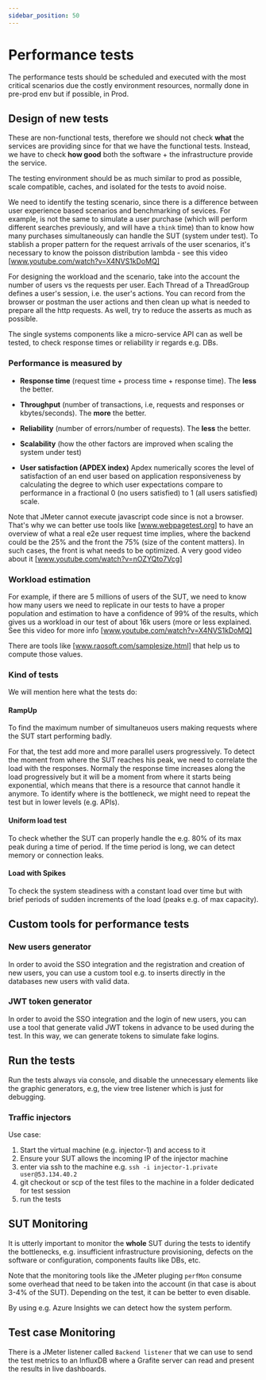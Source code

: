 ```yaml
---
sidebar_position: 50
---
```


# Performance tests

The performance tests should be scheduled and executed with the most critical scenarios due the costly environment resources, normally done in pre-prod env but if possible, in Prod.

## Design of new tests

These are non-functional tests, therefore we should not check **what** the services are providing since for that we have the functional tests. Instead, we have to check **how good** both the software + the infrastructure provide the service.

The testing environment should be as much similar to prod as possible, scale compatible, caches, and isolated for the tests to avoid noise.

We need to identify the testing scenario, since there is a difference between user experience based scenarios and benchmarking of sevices. For example, is not the same to simulate a user purchase (which will perform different searches previously, and will have a `think` time) than to know how many purchases simultaneously can handle the SUT (system under test). To stablish a proper pattern for the request arrivals of the user scenarios, it's necessary to know the poisson distribution lambda - see this video [www.youtube.com/watch?v=X4NVS1kDoMQ]

For designing the workload and the scenario, take into the account the number of users vs the requests per user. Each Thread of a ThreadGroup defines a user's session, i.e. the user's actions. You can record from the browser or postman the user actions and then clean up what is needed to prepare all the http requests. As well, try to reduce the asserts as much as possible.

The single systems components like a micro-service API can as well be tested, to check response times or reliability ir regards e.g. DBs.

### Performance is measured by

- **Response time** (request time + process time + response time). The **less** the better.
- **Throughput** (number of transactions, i.e, requests and responses or kbytes/seconds). The **more** the better.
- **Reliability** (number of errors/number of requests). The **less** the better.
- **Scalability** (how the other factors are improved when scaling the system under test)

- **User satisfaction (APDEX index)**
Apdex numerically scores the level of satisfaction of an end user based on application responsiveness by calculating the degree to which user expectations compare to performance in a fractional 0 (no users satisfied) to 1 (all users satisfied) scale.

Note that JMeter cannot execute javascript code since is not a browser. That's why we can better use tools like [www.webpagetest.org] to have an overview of what a real e2e user request time implies, where the backend could be the 25% and the front the 75% (size of the content matters). In such cases, the front is what needs to be optimized. A very good video about it [www.youtube.com/watch?v=nOZYQto7Vcg]

### Workload estimation

For example, if there are 5 millions of users of the SUT, we need to know how many users we need to replicate in our tests to have a proper population and estimation to have a confidence of 99% of the results, which gives us a workload in our test of about 16k users (more or less explained. See this video for more info [www.youtube.com/watch?v=X4NVS1kDoMQ]

There are tools like [www.raosoft.com/samplesize.html] that help us to compute those values.

### Kind of tests

We will mention here what the tests do:

#### RampUp

To find the maximum number of simultaneuos users making requests where the SUT start performing badly.

For that, the test add more and more parallel users progressively. To detect the moment from where the SUT reaches his peak, we need to correlate the load with the responses. Normaly the response time increases along the load progressively but it will be a moment from where it starts being exponential, which means that there is a resource that cannot handle it anymore. To identify where is the bottleneck, we might need to repeat the test but in lower levels (e.g. APIs).

#### Uniform load test

To check whether the SUT can properly handle the e.g. 80% of its max peak during a time of period. If the time period is long, we can detect memory or connection leaks.

#### Load with Spikes

To check the system steadiness with a constant load over time but with brief periods of sudden increments of the load (peaks e.g. of max capacity).

## Custom tools for performance tests

### New users generator

In order to avoid the SSO integration and the registration and creation of new users, you can use a custom tool e.g. to inserts directly in the databases new users with valid data.

### JWT token generator

In order to avoid the SSO integration and the login of new users, you can use a tool that generate valid JWT tokens in advance to be used during the test. In this way, we can generate tokens to simulate fake logins.

## Run the tests

Run the tests always via console, and disable the unnecessary elements like the graphic generators, e.g, the view tree listener which is just for debugging.

### Traffic injectors

Use case:

1. Start the virtual machine (e.g. injector-1) and access to it
2. Ensure your SUT allows the incoming IP of the injector machine
3. enter via ssh to the machine e.g. `ssh -i injector-1.private user@53.134.40.2`
4. git checkout or scp of the test files to the machine in a folder dedicated for test session
5. run the tests

## SUT Monitoring

It is utterly important to monitor the **whole** SUT during the tests to identify the bottlenecks, e.g. insufficient infrastructure provisioning, defects on the software or configuration, components faults like DBs, etc.

Note that the monitoring tools like the JMeter pluging `perfMon` consume some overhead that need to be taken into the account (in that case is about 3-4% of the SUT). Depending on the test, it can be better to even disable.

By using e.g. Azure Insights we can detect how the system perform.

## Test case Monitoring

There is a JMeter listener called `Backend listener` that we can use to send the test metrics to an InfluxDB where a Grafite server can read and present the results in live dashboards.
